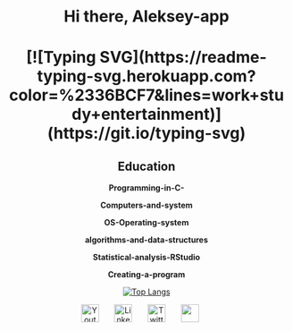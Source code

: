 <div id="header" align="center">
    <h1> Hi there, Aleksey-app<h1>
[![Typing SVG](https://readme-typing-svg.herokuapp.com?color=%2336BCF7&lines=work+study+entertainment)](https://git.io/typing-svg)
    
## Education

**Programming-in-C-**

**Computers-and-system**

**OS-Operating-system**

**algorithms-and-data-structures**

**Statistical-analysis-RStudio**

**Creating-a-program**

[![Top Langs](https://github-readme-stats.vercel.app/api/top-langs/?username=Aleksey-app)](https://github.com/anuraghazra/github-readme-stats)


<!-- Social icons section -->
<p align="center">
  <a href="https://www.youtube.com"><img width="32px" alt="Youtube" title="Youtube" src="https://i.imgur.com/qiXu7b2.png"/></a>
  &#8287;&#8287;&#8287;&#8287;&#8287;
  <a href="https://www.linkedin.com/in/aleksey-koshelyaev-03b2a9229/"><img width="32px" alt="LinkedIn" title="LinkedIn" src="https://i.imgur.com/yRpa1dQ.png"/></a>
  &#8287;&#8287;&#8287;&#8287;&#8287;
  <a href="https://twitter.com/Aleks_4elovek"><img width="32px" alt="Twitter" title="Twitter" src="https://i.imgur.com/AixJgnm.png"/></a>
  &#8287;&#8287;&#8287;&#8287;&#8287;
  <a href="https://discord.gg/yEZh7fbg" alt="Discord" title="Dev Pro Tips Discord Server"><img width="32px" src="https://i.imgur.com/OViZO8J.png"/></a>
  &#8287;&#8287;&#8287;&#8287;&#8287;
</p>
<!--
**Aleksey-app/Aleksey-app** is a ✨ _special_ ✨ repository because its `README.md` (this file) appears on your GitHub profile.

Here are some ideas to get you started:

- 🔭 I’m currently working on ...
- 🌱 I’m currently learning ...
- 👯 I’m looking to collaborate on ...
- 🤔 I’m looking for help with ...
- 💬 Ask me about ...
- 📫 How to reach me: ...
- 😄 Pronouns: ...
- ⚡ Fun fact: ...
-->

